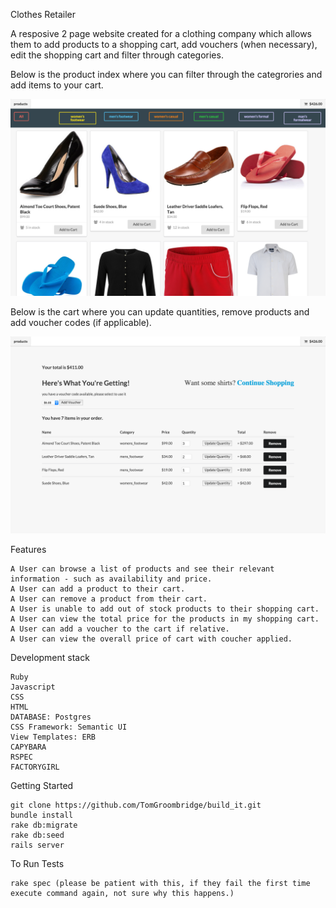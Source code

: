 Clothes Retailer

A resposive 2 page website created for a clothing company which allows them to add products to a shopping cart, add vouchers (when necessary), edit the shopping cart and  filter through categories.

Below is the product index where you can filter through the categrories and add items to your cart.

![alt tag](https://github.com/TomGroombridge/build_it/blob/master/app/assets/images/products_page.png)

Below is the cart where you can update quantities, remove products and add voucher codes (if applicable).

![alt tag](https://github.com/TomGroombridge/build_it/blob/master/app/assets/images/cart_page.png)


Features

	A User can browse a list of products and see their relevant information - such as availability and price.
 	A User can add a product to their cart.
 	A User can remove a product from their cart.
	A User is unable to add out of stock products to their shopping cart.
 	A User can view the total price for the products in my shopping cart.
 	A User can add a voucher to the cart if relative.
	A User can view the overall price of cart with coucher applied.


Development stack

	Ruby
	Javascript
	CSS
	HTML
	DATABASE: Postgres
	CSS Framework: Semantic UI
	View Templates: ERB
	CAPYBARA
	RSPEC
	FACTORYGIRL


Getting Started

	git clone https://github.com/TomGroombridge/build_it.git
	bundle install
	rake db:migrate
	rake db:seed
	rails server

To Run Tests

	rake spec (please be patient with this, if they fail the first time execute command again, not sure why this happens.)
